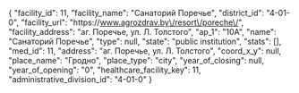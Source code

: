 {
    "facility_id": 11,
    "facility_name": "Санаторий Поречье",
    "district_id": "4-01-0",
    "facility_url": "https:\/\/www.agrozdrav.by\/resort\/poreche\/",
    "facility_address": "аг. Поречье, ул. Л. Толстого",
    "ap_1": "10А",
    "name": "Санаторий Поречье",
    "type": null,
    "state": "public institution",
    "stats": [],
    "med_id": 11,
    "address": "аг. Поречье, ул. Л. Толстого",
    "coord_x_y": null,
    "place_name": "Гродно",
    "place_type": "city",
    "year_of_closing": null,
    "year_of_opening": "0",
    "healthcare_facility_key": 11,
    "administrative_division_id": "4-01-0"
}